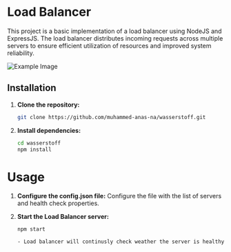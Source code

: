 # Load Balancer

This project is a basic implementation of a load balancer using NodeJS and ExpressJS. The load balancer distributes incoming requests across multiple servers to ensure efficient utilization of resources and improved system reliability.

![Example Image](URL_or_path_to_image)


## Installation

1. **Clone the repository:**

   ```bash
   git clone https://github.com/muhammed-anas-na/wasserstoff.git

   
2. **Install dependencies:**

   ```bash
   cd wasserstoff
   npm install

# Usage

1. **Configure the config.json file:**
Configure the file with the list of servers and health check properties.

2. **Start the Load Balancer server:**
   ```bash
   npm start

   - Load balancer will continusly check weather the server is healthy or not. And send the incomming traffic to the appropriate healthy servers using Round Robin algorithm.

